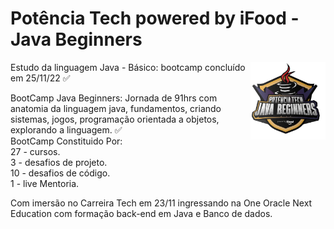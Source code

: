 <div>
<h1>Potência Tech powered by iFood - Java Beginners</h1>
<img align="right" width="120px" src="./img/InsígniaPontênciaTech.png">
</div>

<p>Estudo da linguagem Java - Básico: bootcamp concluído em 25/11/22 ✅</P>

<p>BootCamp Java Beginners: Jornada de 91hrs com anatomia da linguagem java, fundamentos, criando sistemas, jogos, programação orientada a objetos, explorando a linguagem. ✅ <br>
BootCamp Constituido Por:<br>
27 - cursos.<br>
3 - desafios de projeto.<br>
10 - desafios de código.<br>
1 - live Mentoria.
</p>

<p>Com imersão no Carreira Tech em 23/11 ingressando na One Oracle Next Education com formação back-end em Java e Banco de dados.</p>
 
